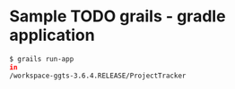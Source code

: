 # Sample TODO grails - gradle application

```bash
$ grails run-app
in
/workspace-ggts-3.6.4.RELEASE/ProjectTracker
```
